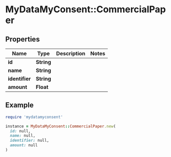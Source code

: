 # MyDataMyConsent::CommercialPaper

## Properties

| Name | Type | Description | Notes |
| ---- | ---- | ----------- | ----- |
| **id** | **String** |  |  |
| **name** | **String** |  |  |
| **identifier** | **String** |  |  |
| **amount** | **Float** |  |  |

## Example

```ruby
require 'mydatamyconsent'

instance = MyDataMyConsent::CommercialPaper.new(
  id: null,
  name: null,
  identifier: null,
  amount: null
)
```


